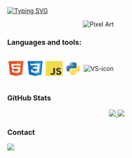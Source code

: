 [![Typing SVG](https://readme-typing-svg.demolab.com?font=Fira+Code&pause=1000&color=6793F7&width=435&lines=Hi%2C+I'm+Mohamed+Osama.;Welcome+to+my+Github+profile!+)](https://git.io/typing-svg)

<img src="https://i.pinimg.com/originals/eb/50/87/eb50875a68b04b0480fa929af2c7547c.gif" alt="Pixel Art" align="right" width="330"><br>

### Languages and tools:
<div style="display: inline_block"><br>
<img align="center" alt="HTML-icon" height="35" width="40" src="https://raw.githubusercontent.com/devicons/devicon/master/icons/html5/html5-original.svg">
<img align="center" alt="CSS-icon" height="35" width="40" src="https://raw.githubusercontent.com/devicons/devicon/master/icons/css3/css3-original.svg">
<img align="center" alt="Js-icon" height="35" width="40" src="https://raw.githubusercontent.com/devicons/devicon/master/icons/javascript/javascript-original.svg">
<img align="center" alt="Py-icon" height="35" width="40" src="https://raw.githubusercontent.com/devicons/devicon/master/icons/python/python-original.svg">
<img align="center" alt="VS-icon" height="35" width="40" src="https://cdn.jsdelivr.net/gh/devicons/devicon/icons/vscode/vscode-original.svg">
</div><br>

### GitHub Stats

<div align="center" style="display: flex; justify-content: center;">
<a href="https://github.com/Mohamedlpr">
    <img height="195px" src="https://github-readme-stats.vercel.app/api?username=Mohamedlpr&show_icons=true&theme=one_dark_pro&include_all_commits=true&count_private=true"/>
    <img height="195px" src="https://github-readme-stats.vercel.app/api/top-langs/?username=Mohamedlpr&layout=compact&langs_count=7&theme=one_dark_pro"/>
</a>
</div>
    
### Contact

<div> 
<a href="mailto:mohamedminigames12@gmail.com"><img src="https://img.shields.io/badge/-Gmail-%23333?style=for-the-badge&logo=gmail&logoColor=white" target="_blank"></a>
</div>
